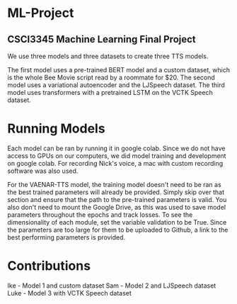 # ML-Project
 
## CSCI3345 Machine Learning Final Project

We use three models and three datasets to create three TTS models. 

The first model uses a pre-trained BERT model and a custom dataset, which is the whole Bee Movie script read by a roommate for $20.
The second model uses a variational autoencoder and the LJSpeech dataset.
The third model uses transformers with a pretrained LSTM on the VCTK Speech dataset.

# Running Models
Each model can be ran by running it in google colab. Since we do not have access to GPUs on our computers, we did model training and development on google colab. For recording Nick's voice, a mac with custom recording software was also used.

For the VAENAR-TTS model, the training model doesn't need to be ran as the best trained parameters will already be provided. Simply skip over that section and ensure that the path to the pre-trained parameters is valid. You also don't need to mount the Google Drive, as this was used to save model parameters throughout the epochs and track losses. To see the dimensionality of each module, set the variable validation to be True. Since the parameters are too large for them to be uploaded to Github, a link to the best performing parameters is provided.

# Contributions
Ike - Model 1 and custom dataset
Sam - Model 2 and LJSpeech dataset
Luke - Model 3 with VCTK Speech dataset
